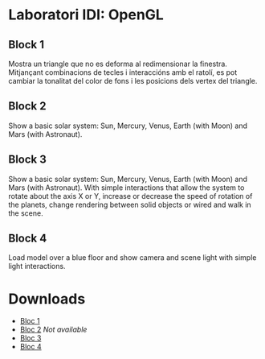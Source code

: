 # Laboratori IDI: OpenGL

## Block 1
Mostra un triangle que no es deforma al redimensionar la finestra.
Mitjançant combinacions de tecles i interaccións amb el ratolí, es pot cambiar
la tonalitat del color de fons i les posicions dels vertex del triangle.

## Block 2
Show a basic solar system: Sun, Mercury, Venus, Earth (with Moon) and Mars
(with Astronaut).

## Block 3
Show a basic solar system: Sun, Mercury, Venus, Earth (with Moon) and Mars (with
Astronaut). With simple interactions that allow the system to rotate about the
axis X or Y, increase or decrease the speed of rotation of the planets, change
rendering between solid objects or wired and walk in the scene.

## Block 4
Load model over a blue floor and show camera and scene light with simple
light interactions.

# Downloads

- [Bloc 1](https://github.com/magarcia/OpenGL-Labs/archive/v1.0.tar.gz "V1.0")
- [Bloc 2]( "V2.0") _Not available_
- [Bloc 3](https://github.com/magarcia/OpenGL-Labs/archive/v3.0.tar.gz "V3.0")
- [Bloc 4](https://github.com/magarcia/OpenGL-Labs/archive/v4.0.tar.gz "V4.0")
